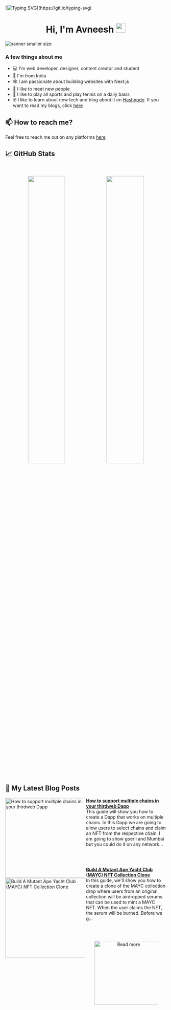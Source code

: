 [![Typing SVG](https://readme-typing-svg.herokuapp.com?size=24&width=600&lines=Welcome+To+Avneesh's+GitHub+Profile!)](https://git.io/typing-svg)

<h1 align="center">Hi, I'm Avneesh <img src="https://raw.githubusercontent.com/MartinHeinz/MartinHeinz/master/wave.gif" width="30px" height='30px'></h1>

![banner smaller size](https://user-images.githubusercontent.com/76690419/191395838-1600a7d2-ba0f-47e0-bd17-a8f167c6a3bf.png)


### A few things about me

- 💻 I'm web developer, designer, content creator and student
- 📍 I'm from India
- 🕸️ I am passionate about building websites with Next.js
- 🤝 I like to meet new people
- 🎾 I like to play all sports and play tennis on a daily basis
- 🤓 I like to learn about new tech and blog about it on [Hashnode](https://hashnode.com/@avneesh0612). If you want to read my blogs, click [here](https://blog.avneesh.tech)

## 📫 How to reach me?

Feel free to reach me out on any platforms [here](https://links.avneesh.tech/)

## 📈 GitHub Stats
<br>
<p align="center">
  <img width="48%" src="https://github-readme-stats.vercel.app/api?username=avneesh0612&show_icons=true&theme=radical" />
  <img width="48%" src="https://github-readme-streak-stats.herokuapp.com/?user=avneesh0612&theme=radical" />
</p>

## 📰 My Latest Blog Posts

<!-- HASHNODE_BLOG:START -->
<p align="left">
<a href="https://blog.avneesh.tech//how-to-support-multiple-chains-in-your-thirdweb-dapp" title="How to support multiple chains in your thirdweb Dapp"><img src="https://cdn.hashnode.com/res/hashnode/image/upload/v1664857175512/0ap0XNio6.png" alt="How to support multiple chains in your thirdweb Dapp" width="250px" align="left" /></a>
<a href="https://blog.avneesh.tech//how-to-support-multiple-chains-in-your-thirdweb-dapp" title="How to support multiple chains in your thirdweb Dapp"><strong>How to support multiple chains in your thirdweb Dapp</strong></a>
<br/> This guide will show you how to create a Dapp that works on multiple chains. In this Dapp we are going to allow users to select chains and claim an NFT from the respective chain. I am going to show goerli and Mumbai but you could do it on any network... </p> <br/> <br/>
<p align="left">
<a href="https://blog.avneesh.tech//build-a-mutant-ape-yacht-club-mayc-nft-collection-clone" title="Build A Mutant Ape Yacht Club (MAYC) NFT Collection Clone"><img src="https://cdn.hashnode.com/res/hashnode/image/upload/v1663886931577/6lgblfJMH.png" alt="Build A Mutant Ape Yacht Club (MAYC) NFT Collection Clone" width="250px" align="left" /></a>
<a href="https://blog.avneesh.tech//build-a-mutant-ape-yacht-club-mayc-nft-collection-clone" title="Build A Mutant Ape Yacht Club (MAYC) NFT Collection Clone"><strong>Build A Mutant Ape Yacht Club (MAYC) NFT Collection Clone</strong></a>
<br/> In this guide, we'll show you how to create a clone of the MAYC collection drop where users from an original collection will be airdropped serums that can be used to mint a MAYC NFT. When the user claims the NFT, the serum will be burned.
Before we g... </p> <br/> <br/>
<!-- HASHNODE_BLOG:END -->

<p align="center">  
<a href="https://blog.avneesh.tech/"><img src="https://user-images.githubusercontent.com/76690419/142756081-13352f92-8482-4a86-acbb-72dc164e8746.png" alt="Read more" width="200"/></a>
</p>

